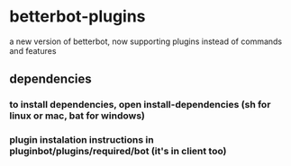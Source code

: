 # betterbot-plugins
a new version of betterbot, now supporting plugins instead of commands and features
## dependencies
### to install dependencies, open install-dependencies (sh for linux or mac, bat for windows)
### plugin instalation instructions in pluginbot/plugins/required/bot (it's in client too)